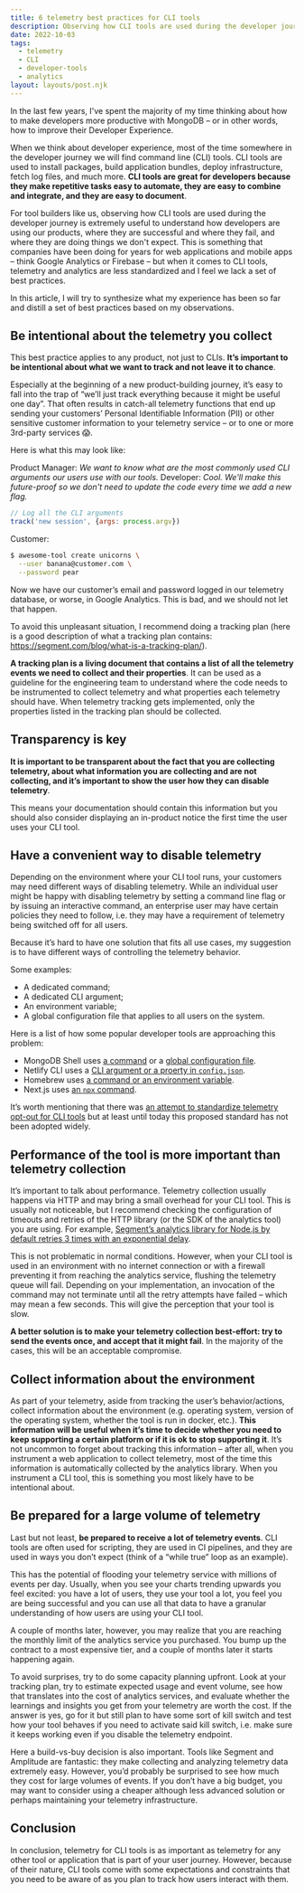 ```yaml
---
title: 6 telemetry best practices for CLI tools
description: Observing how CLI tools are used during the developer journey is extremely useful to understand how developers are using our products. But what do we need to keep in mind to implement telemetry collection in CLI tools?
date: 2022-10-03
tags:
  - telemetry
  - CLI
  - developer-tools
  - analytics
layout: layouts/post.njk
---
```


In the last few years, I've spent the majority of my time thinking about how to make developers more productive with MongoDB – or in other words, how to improve their Developer Experience.

When we think about developer experience, most of the time somewhere in the developer journey we will find command line (CLI) tools. CLI tools are used to install packages, build application bundles, deploy infrastructure, fetch log files, and much more. **CLI tools are great for developers because they make repetitive tasks easy to automate, they are easy to combine and integrate, and they are easy to document**.

For tool builders like us, observing how CLI tools are used during the developer journey is extremely useful to understand how developers are using our products, where they are successful and where they fail, and where they are doing things we don't expect. This is something that companies have been doing for years for web applications and mobile apps – think Google Analytics or Firebase – but when it comes to CLI tools, telemetry and analytics are less standardized and I feel we lack a set of best practices.

In this article, I will try to synthesize what my experience has been so far and distill a set of best practices based on my observations.

## Be intentional about the telemetry you collect

This best practice applies to any product, not just to CLIs. **It’s important to be intentional about what we want to track and not leave it to chance**.

Especially at the beginning of a new product-building journey, it’s easy to fall into the trap of “we’ll just track everything because it might be useful one day”. That often results in catch-all telemetry functions that end up sending your customers’ Personal Identifiable Information (PII) or other sensitive customer information to your telemetry service – or to one or more 3rd-party services 😱.

Here is what this may look like:

<div class="card">
<div class="card-body">

Product Manager: *We want to know what are the most commonly used CLI arguments our users use with our tools.*
Developer: *Cool. We'll make this future-proof so we don't need to update the code every time we add a new flag.*

```javascript
// Log all the CLI arguments
track('new session', {args: process.argv})
```
Customer:

```bash
$ awesome-tool create unicorns \
  --user banana@customer.com \
  --password pear
```
Now we have our customer’s email and password logged in our telemetry database, or worse, in Google Analytics. This is bad, and we should not let that happen.
</div>
</div>

To avoid this unpleasant situation, I recommend doing a tracking plan (here is a good description of what a tracking plan contains: https://segment.com/blog/what-is-a-tracking-plan/).

**A tracking plan is a living document that contains a list of all the telemetry events we need to collect and their properties**. It can be used as a guideline for the engineering team to understand where the code needs to be instrumented to collect telemetry and what properties each telemetry should have. When telemetry tracking gets implemented, only the properties listed in the tracking plan should be collected.

## Transparency is key

**It is important to be transparent about the fact that you are collecting telemetry, about what information you are collecting and are not collecting, and it’s important to show the user how they can disable telemetry**.

This means your documentation should contain this information but you should also consider displaying an in-product notice the first time the user uses your CLI tool.

## Have a convenient way to disable telemetry

Depending on the environment where your CLI tool runs, your customers may need different ways of disabling telemetry. While an individual user might be happy with disabling telemetry by setting a command line flag or by issuing an interactive command, an enterprise user may have certain policies they need to follow, i.e. they may have a requirement of telemetry being switched off for all users.

Because it’s hard to have one solution that fits all use cases, my suggestion is to have different ways of controlling the telemetry behavior.

Some examples:
 * A dedicated command;
 * A dedicated CLI argument;
 * An environment variable;
 * A global configuration file that applies to all users on the system.

Here is a list of how some popular developer tools are approaching this problem:

 * MongoDB Shell uses [a command](https://www.mongodb.com/docs/mongodb-shell/telemetry/) or a [global configuration file](https://www.mongodb.com/docs/mongodb-shell/reference/configure-shell-settings-global/#configurable-settings).
 * Netlify CLI uses a [CLI argument or a proerty in `config.json`](https://docs.netlify.com/cli/get-started/#usage-data-collection).
 * Homebrew uses [a command or an environment variable](https://github.com/Homebrew/brew/blob/master/docs/Analytics.md).
 * Next.js uses [an `npx` command](https://nextjs.org/telemetry).

It’s worth mentioning that there was [an attempt to standardize telemetry opt-out for CLI tools](https://consoledonottrack.com/) but at least until today this proposed standard has not been adopted widely.

## Performance of the tool is more important than telemetry collection

It’s important to talk about performance. Telemetry collection usually happens via HTTP and may bring a small overhead for your CLI tool. This is usually not noticeable, but I recommend checking the configuration of timeouts and retries of the HTTP library (or the SDK of the analytics tool) you are using. For example, [Segment’s analytics library for Node.js by default retries 3 times with an exponential delay](https://github.com/segmentio/analytics-node/blob/00c88ef91547f3e6ebd79b2e92e911c65fdc65fc/index.js#L62).

This is not problematic in normal conditions. However, when your CLI tool is used in an environment with no internet connection or with a firewall preventing it from reaching the analytics service, flushing the telemetry queue will fail. Depending on your implementation, an invocation of the command may not terminate until all the retry attempts have failed – which may mean a few seconds. This will give the perception that your tool is slow.

**A better solution is to make your telemetry collection best-effort: try to send the events once, and accept that it might fail**. In the majority of the cases, this will be an acceptable compromise.

## Collect information about the environment

As part of your telemetry, aside from tracking the user’s behavior/actions, collect information about the environment (e.g. operating system, version of the operating system, whether the tool is run in docker, etc.). **This information will be useful when it’s time to decide whether you need to keep supporting a certain platform or if it is ok to stop supporting it**. It’s not uncommon to forget about tracking this information – after all, when you instrument a web application to collect telemetry, most of the time this information is automatically collected by the analytics library. When you instrument a CLI tool, this is something you most likely have to be intentional about.

## Be prepared for a large volume of telemetry

Last but not least, **be prepared to receive a lot of telemetry events**. CLI tools are often used for scripting, they are used in CI pipelines, and they are used in ways you don’t expect (think of a “while true” loop as an example).

This has the potential of flooding your telemetry service with millions of events per day. Usually, when you see your charts trending upwards you feel excited: you have a lot of users, they use your tool a lot, you feel you are being successful and you can use all that data to have a granular understanding of how users are using your CLI tool.

A couple of months later, however, you may realize that you are reaching the monthly limit of the analytics service you purchased. You bump up the contract to a most expensive tier, and a couple of months later it starts happening again.

To avoid surprises, try to do some capacity planning upfront. Look at your tracking plan, try to estimate expected usage and event volume, see how that translates into the cost of analytics services, and evaluate whether the learnings and insights you get from your telemetry are worth the cost. If the answer is yes, go for it but still plan to have some sort of kill switch and test how your tool behaves if you need to activate said kill switch, i.e. make sure it keeps working even if you disable the telemetry endpoint.

Here a build-vs-buy decision is also important. Tools like Segment and Amplitude are fantastic: they make collecting and analyzing telemetry data extremely easy. However, you’d probably be surprised to see how much they cost for large volumes of events. If you don’t have a big budget, you may want to consider using a cheaper although less advanced solution or perhaps maintaining your telemetry infrastructure.

## Conclusion

In conclusion, telemetry for CLI tools is as important as telemetry for any other tool or application that is part of your user journey. However, because of their nature, CLI tools come with some expectations and constraints that you need to be aware of as you plan to track how users interact with them.
